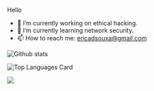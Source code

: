  Hello


- 🔭 I’m currently working on ethical hacking. 
- 🌱 I’m currently learning network security.
- 📫 How to reach me: ericadsouxa@gmail.com

![Github stats](https://github-readme-stats.vercel.app/api?username=ericadsouxa&theme=github_dark&show_icons=true&count_private=true)

![Top Languages Card](https://github-readme-stats.vercel.app/api/top-langs/?username=ericadsouxa&theme=github_dark)

![](https://komarev.com/ghpvc/?username=ericadsouxa&style=flat)
